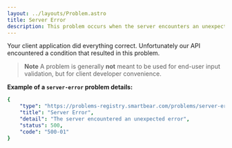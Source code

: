 ```yaml
---
layout: ../layouts/Problem.astro
title: Server Error
description: This problem occurs when the server encounters an unexpected condition that prevents it from fulfilling the request.
---
```


Your client application did everything correct. Unfortunately our API encountered a condition that resulted in this problem.

> **Note** A problem is generally **not** meant to be used for end-user input validation, but for client developer convenience. 


**Example of a `server-error` problem details:**
```yaml
{
    "type": "https://problems-registry.smartbear.com/problems/server-error",
    "title": "Server Error",
    "detail": "The server encountered an unexpected error",
    "status": 500,
    "code": "500-01"    
}
```

